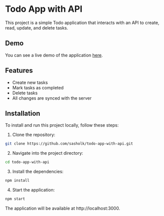 # Todo App with API

This project is a simple Todo application that interacts with an API to create, read, update, and delete tasks.

## Demo

You can see a live demo of the application [here](https://sasholk.github.io/todo-app-with-api/).

## Features

- Create new tasks
- Mark tasks as completed
- Delete tasks
- All changes are synced with the server

## Installation

To install and run this project locally, follow these steps:

1. Clone the repository:

```bash
git clone https://github.com/sasholk/todo-app-with-api.git
```

2. Navigate into the project directory:

```bash
cd todo-app-with-api
```

3. Install the dependencies:

```bash
npm install
```

4. Start the application:

```bash
npm start
```


The application will be available at http://localhost:3000.